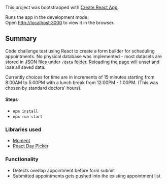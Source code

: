 This project was bootstrapped with [Create React App](https://github.com/facebook/create-react-app).

Runs the app in the development mode.<br>
Open [http://localhost:3000](http://localhost:3000) to view it in the browser.

## Summary

Code challenge test using React to create a form builder for scheduling appointments. No physical database was implemented - most datasets are stored in JSON files under `/data` folder. Reloading the page will unset and lose all saved data.

Currently choices for time are in increments of 15 minutes starting from 8:00AM to 5:00PM with a lunch break from 12:00PM - 1:00PM. (This was chosen by standard doctors' hours).

#### Steps
* `npm install`
* `npm run start`

### Libraries used
* [Moment](https://github.com/moment/moment)
* [React Day Picker](https://github.com/gpbl/react-day-picker)

### Functionality
* Detects overlap appointment before form submit
* Submitted appointments gets pushed into the existing appointment list

